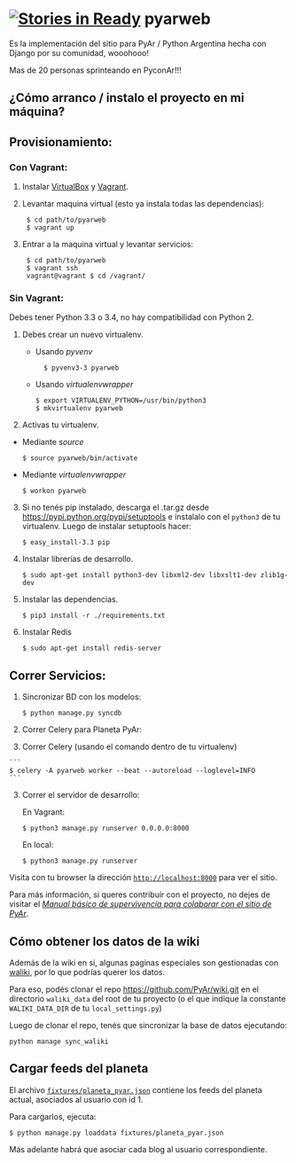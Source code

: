 [![Stories in Ready](https://badge.waffle.io/PyAr/pyarweb.png?label=ready&title=Ready)](https://waffle.io/PyAr/pyarweb)
pyarweb
=======
Es la implementación del sitio para PyAr / Python Argentina hecha con Django
por su comunidad, wooohooo!

Mas de 20 personas sprinteando en PyconAr!!!


## ¿Cómo arranco / instalo el proyecto en mi máquina?


## Provisionamiento:

### Con Vagrant:

1. Instalar [VirtualBox](https://www.virtualbox.org/) y [Vagrant](https://www.vagrantup.com/).

2. Levantar maquina virtual (esto ya instala todas las dependencias):

        $ cd path/to/pyarweb
        $ vagrant up

3. Entrar a la maquina virtual y levantar servicios:

        $ cd path/to/pyarweb
        $ vagrant ssh
        vagrant@vagrant $ cd /vagrant/

### Sin Vagrant:


Debes tener Python 3.3 o 3.4, no hay compatibilidad con Python 2.

1. Debes crear un nuevo virtualenv.

  	* Usando *pyvenv*

      ```
	    $ pyvenv3-3 pyarweb
      ```

    * Usando *virtualenvwrapper*

      ```
      $ export VIRTUALENV_PYTHON=/usr/bin/python3
      $ mkvirtualenv pyarweb
      ```

2. Activas tu virtualenv.

  * Mediante *source*

      ```
      $ source pyarweb/bin/activate
      ```

  * Mediante *virtualenvwrapper*

      ```
      $ workon pyarweb
      ```

3. Si no tenés pip instalado, descarga el .tar.gz desde https://pypi.python.org/pypi/setuptools
e instalalo con el `python3` de tu virtualenv. Luego de instalar setuptools hacer:

    ```
    $ easy_install-3.3 pip
    ```

4. Instalar librerías de desarrollo.

    ```
    $ sudo apt-get install python3-dev libxml2-dev libxslt1-dev zlib1g-dev
    ```

5. Instalar las dependencias.

    ```
    $ pip3 install -r ./requirements.txt
    ```

6. Instalar Redis

    ```
    $ sudo apt-get install redis-server
    ```


## Correr Servicios:

1. Sincronizar BD con los modelos:

    ```
    $ python manage.py syncdb
    ```

2. Correr Celery para Planeta PyAr:

  2. Correr Celery (usando el comando dentro de tu virtualenv)

    ```
    $ celery -A pyarweb worker --beat --autoreload --loglevel=INFO
    ```

3. Correr el servidor de desarrollo:

    En Vagrant:

    ```
    $ python3 manage.py runserver 0.0.0.0:8000
    ```

    En local:

    ```
    $ python3 manage.py runserver
    ```

  Visita con tu browser la dirección [`http://localhost:8000`](http://localhost:8000) para ver el sitio.


Para más información, si queres contribuír con el proyecto, no dejes de visitar el [*Manual básico de supervivencia para colaborar con el sitio de PyAr*](https://github.com/samuelbustamante/pyarweb/wiki/Manual-b%C3%A1sico-de-supervivencia-para-colaborar-con-el-sitio-de-PyAr).

## Cómo obtener los datos de la wiki

Además de la wiki en sí, algunas paginas especiales son gestionadas con [waliki](https://github.com/mgaitan/waliki), por lo que podrías querer los datos.

Para eso, podés clonar el repo https://github.com/PyAr/wiki.git en el directorio
`waliki_data` del root de tu proyecto (o el que indique la constante `WALIKI_DATA_DIR` de tu `local_settings.py`)

Luego de clonar el repo, tenés que sincronizar la base de datos ejecutando:

```
python manage sync_waliki
```

## Cargar feeds del planeta

El archivo [`fixtures/planeta_pyar.json`](fixtures/planeta_pyar.json) contiene los feeds del planeta actual, asociados al usuario con id 1.

Para cargarlos, ejecuta:

```
$ python manage.py loaddata fixtures/planeta_pyar.json
```

Más adelante habrá que asociar cada blog al usuario correspondiente.
